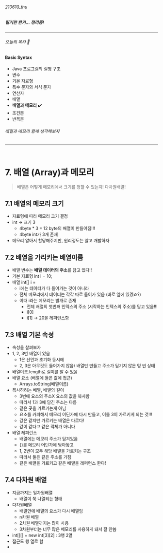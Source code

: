 ###### 210610_thu

##### 필기만 한거... 정리중!

<hr>



###### 오늘의 목차 :lemon:

#### Basic Syntax

- Java 프로그램의 실행 구조 
- 변수 
- 기본 자료형 
- 특수 문자와 서식 문자 
- 연산자 
- 배열 
- **배열과 메모리** :heavy_check_mark:
- 조건문
- 반복문

###### 배열과 메모리 함께 생각해보쟈

<hr>



<br>

# 7. 배열 (Array)과 메모리

> 배열은 어떻게 메모리에서 크기를 정할 수 있는지! 다차원배열!



## 7.1 배열의 메모리 크기

- 자료형에 따라 메모리 크기 결정
- int -> 크기 3
  - 4byte * 3 = 12 byte의 배열이 만들어짐!!!
  - 4byte int가 3개 존재
- 메모리 알아서 할당해주지만, 원리정도는 알고 개발하자

## 7.2 배열을 가리키는 배열이름

- 배열 변수는 **배열 데이터의 주소**를 담고 있다!!
- 기본 자료형 int i = 10;
- 배열 int[] i = 
  - i에는 데이터가 다 들어가는 것이 아니라
  - 전체 메모리에서 데이터는 각각 따로 들어가 있음 (바로 옆에 있겠죠?)
  - 이때 i라는 메모리는 별개로 존재
    - 전체 배열의 첫번째 인덱스의 주소 (시작하는 인덱스의 주소)를 담고 있음!!!
    - i[0]
    - i[1] -> 20을 레퍼런스함

## 7.3 배열 기본 속성

- 속성을 살펴보자
- 1, 2, 3번 배열이 있음
  - 1은 선언과 초기화 동시에
  - 2, 3은 아무것도 들어가지 않음/ 배열만 만들고 주소가 담기지 않은 텅 빈 상태
- 배열이름.length로 길이를 알 수 있음
- 배열 요소 (배열에 들은 값에 접근)
  - Arrays.toString(배열이름)
- 복사하려는 배열, 배열의 길이
  - 3번에 요소의 주소X 요소의 값을 복사함
  - 따라서 1과 3에 담긴 주소는 다름
  - 같은 곳을 가르키는게 아님
  - 요소를 카피해서 메모리 어딘가에 다시 만들고, 이를 3이 가르키게 되는 것!!!
  - 값은 같지만 가르키는 배열은 다르다!
  - 값이 같다고 같은 객체가 아니다
- 배열 레퍼런스
  - 배열에는 메모리 주소가 담겨있음
  - {}를 메모리 어딘가에 담아놓고
  - 1, 2번이 모두 해당 배열을 가르키는 구조
  - 따라서 둘은 같은 주소를 가짐
  - 같은 배열을 가르키고 같은 배열을 레퍼런스 한다!

## 7.4 다차원 배열

- 지금까지는 일차원배열
  - 배열이 쭉 나열되는 형태
- 다차원배열
  - 배열안에 배열의 요소가 다시 배열임
  - n차원 배열
  - 2차원 배열까지는 많이 사용
  - 3차원부터는 너무 많은 메모리를 사용하게 돼서 잘 안씀
- int[\][\] = new int\[3][2] : 3행 2열
- 접근도 행 열로 함
- 